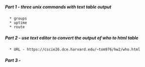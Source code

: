 ##### Part 1 - three unix commands with text table output
      * groups
      * uptime
      * route
##### Part 2 - use text editor to convert the output of who to html table
      * URL - https://cscie26.dce.harvard.edu/~tom976/hw2/who.html
##### Part 3 - 
